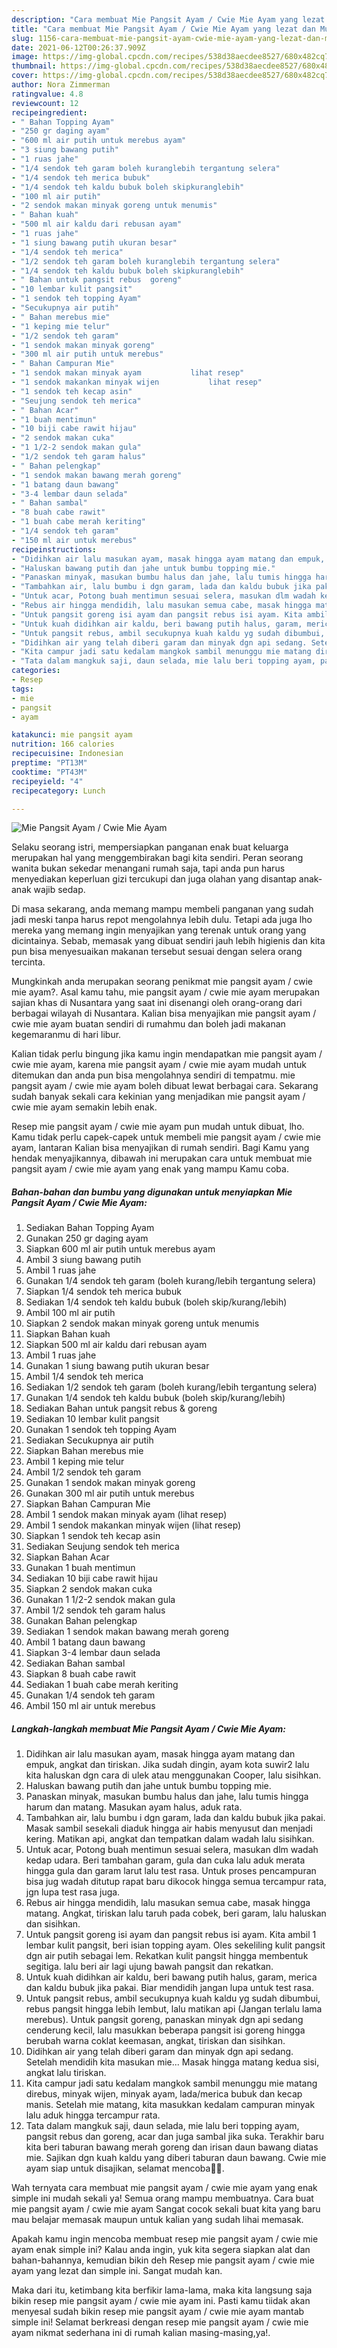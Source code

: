 ```yaml
---
description: "Cara membuat Mie Pangsit Ayam / Cwie Mie Ayam yang lezat dan Mudah Dibuat"
title: "Cara membuat Mie Pangsit Ayam / Cwie Mie Ayam yang lezat dan Mudah Dibuat"
slug: 1156-cara-membuat-mie-pangsit-ayam-cwie-mie-ayam-yang-lezat-dan-mudah-dibuat
date: 2021-06-12T00:26:37.909Z
image: https://img-global.cpcdn.com/recipes/538d38aecdee8527/680x482cq70/mie-pangsit-ayam-cwie-mie-ayam-foto-resep-utama.jpg
thumbnail: https://img-global.cpcdn.com/recipes/538d38aecdee8527/680x482cq70/mie-pangsit-ayam-cwie-mie-ayam-foto-resep-utama.jpg
cover: https://img-global.cpcdn.com/recipes/538d38aecdee8527/680x482cq70/mie-pangsit-ayam-cwie-mie-ayam-foto-resep-utama.jpg
author: Nora Zimmerman
ratingvalue: 4.8
reviewcount: 12
recipeingredient:
- " Bahan Topping Ayam"
- "250 gr daging ayam"
- "600 ml air putih untuk merebus ayam"
- "3 siung bawang putih"
- "1 ruas jahe"
- "1/4 sendok teh garam boleh kuranglebih tergantung selera"
- "1/4 sendok teh merica bubuk"
- "1/4 sendok teh kaldu bubuk boleh skipkuranglebih"
- "100 ml air putih"
- "2 sendok makan minyak goreng untuk menumis"
- " Bahan kuah"
- "500 ml air kaldu dari rebusan ayam"
- "1 ruas jahe"
- "1 siung bawang putih ukuran besar"
- "1/4 sendok teh merica"
- "1/2 sendok teh garam boleh kuranglebih tergantung selera"
- "1/4 sendok teh kaldu bubuk boleh skipkuranglebih"
- " Bahan untuk pangsit rebus  goreng"
- "10 lembar kulit pangsit"
- "1 sendok teh topping Ayam"
- "Secukupnya air putih"
- " Bahan merebus mie"
- "1 keping mie telur"
- "1/2 sendok teh garam"
- "1 sendok makan minyak goreng"
- "300 ml air putih untuk merebus"
- " Bahan Campuran Mie"
- "1 sendok makan minyak ayam           lihat resep"
- "1 sendok makankan minyak wijen           lihat resep"
- "1 sendok teh kecap asin"
- "Seujung sendok teh merica"
- " Bahan Acar"
- "1 buah mentimun"
- "10 biji cabe rawit hijau"
- "2 sendok makan cuka"
- "1 1/2-2 sendok makan gula"
- "1/2 sendok teh garam halus"
- " Bahan pelengkap"
- "1 sendok makan bawang merah goreng"
- "1 batang daun bawang"
- "3-4 lembar daun selada"
- " Bahan sambal"
- "8 buah cabe rawit"
- "1 buah cabe merah keriting"
- "1/4 sendok teh garam"
- "150 ml air untuk merebus"
recipeinstructions:
- "Didihkan air lalu masukan ayam, masak hingga ayam matang dan empuk, angkat dan tiriskan. Jika sudah dingin, ayam kota suwir2 lalu kita haluskan dgn cara di ulek atau menggunakan Cooper, lalu sisihkan."
- "Haluskan bawang putih dan jahe untuk bumbu topping mie."
- "Panaskan minyak, masukan bumbu halus dan jahe, lalu tumis hingga harum dan matang. Masukan ayam halus, aduk rata."
- "Tambahkan air, lalu bumbu i dgn garam, lada dan kaldu bubuk jika pakai. Masak sambil sesekali diaduk hingga air habis menyusut dan menjadi kering. Matikan api, angkat dan tempatkan dalam wadah lalu sisihkan."
- "Untuk acar, Potong buah mentimun sesuai selera, masukan dlm wadah kedap udara. Beri tambahan garam, gula dan cuka lalu aduk merata hingga gula dan garam larut lalu test rasa. Untuk proses pencampuran bisa jug wadah ditutup rapat baru dikocok hingga semua tercampur rata, jgn lupa test rasa juga."
- "Rebus air hingga mendidih, lalu masukan semua cabe, masak hingga matang. Angkat, tiriskan lalu taruh pada cobek, beri garam, lalu haluskan dan sisihkan."
- "Untuk pangsit goreng isi ayam dan pangsit rebus isi ayam. Kita ambil 1 lembar kulit pangsit, beri isian topping ayam. Oles sekeliling kulit pangsit dgn air putih sebagai lem. Rekatkan kulit pangsit hingga membentuk segitiga. lalu beri air lagi ujung bawah pangsit dan rekatkan."
- "Untuk kuah didihkan air kaldu, beri bawang putih halus, garam, merica dan kaldu bubuk jika pakai. Biar mendidih jangan lupa untuk test rasa."
- "Untuk pangsit rebus, ambil secukupnya kuah kaldu yg sudah dibumbui, rebus pangsit hingga lebih lembut, lalu matikan api (Jangan terlalu lama merebus). Untuk pangsit goreng, panaskan minyak dgn api sedang cenderung kecil, lalu masukkan beberapa pangsit isi goreng hingga berubah warna coklat keemasan, angkat, tiriskan dan sisihkan."
- "Didihkan air yang telah diberi garam dan minyak dgn api sedang. Setelah mendidih kita masukan mie... Masak hingga matang kedua sisi, angkat lalu tiriskan."
- "Kita campur jadi satu kedalam mangkok sambil menunggu mie matang direbus, minyak wijen, minyak ayam, lada/merica bubuk dan kecap manis. Setelah mie matang, kita masukkan kedalam campuran minyak lalu aduk hingga tercampur rata."
- "Tata dalam mangkuk saji, daun selada, mie lalu beri topping ayam, pangsit rebus dan goreng, acar dan juga sambal jika suka. Terakhir baru kita beri taburan bawang merah goreng dan irisan daun bawang diatas mie. Sajikan dgn kuah kaldu yang diberi taburan daun bawang. Cwie mie ayam siap untuk disajikan, selamat mencoba🙏🥰."
categories:
- Resep
tags:
- mie
- pangsit
- ayam

katakunci: mie pangsit ayam 
nutrition: 166 calories
recipecuisine: Indonesian
preptime: "PT13M"
cooktime: "PT43M"
recipeyield: "4"
recipecategory: Lunch

---
```



![Mie Pangsit Ayam / Cwie Mie Ayam](https://img-global.cpcdn.com/recipes/538d38aecdee8527/680x482cq70/mie-pangsit-ayam-cwie-mie-ayam-foto-resep-utama.jpg)

Selaku seorang istri, mempersiapkan panganan enak buat keluarga merupakan hal yang menggembirakan bagi kita sendiri. Peran seorang  wanita bukan sekedar menangani rumah saja, tapi anda pun harus menyediakan keperluan gizi tercukupi dan juga olahan yang disantap anak-anak wajib sedap.

Di masa  sekarang, anda memang mampu membeli panganan yang sudah jadi meski tanpa harus repot mengolahnya lebih dulu. Tetapi ada juga lho mereka yang memang ingin menyajikan yang terenak untuk orang yang dicintainya. Sebab, memasak yang dibuat sendiri jauh lebih higienis dan kita pun bisa menyesuaikan makanan tersebut sesuai dengan selera orang tercinta. 



Mungkinkah anda merupakan seorang penikmat mie pangsit ayam / cwie mie ayam?. Asal kamu tahu, mie pangsit ayam / cwie mie ayam merupakan sajian khas di Nusantara yang saat ini disenangi oleh orang-orang dari berbagai wilayah di Nusantara. Kalian bisa menyajikan mie pangsit ayam / cwie mie ayam buatan sendiri di rumahmu dan boleh jadi makanan kegemaranmu di hari libur.

Kalian tidak perlu bingung jika kamu ingin mendapatkan mie pangsit ayam / cwie mie ayam, karena mie pangsit ayam / cwie mie ayam mudah untuk ditemukan dan anda pun bisa mengolahnya sendiri di tempatmu. mie pangsit ayam / cwie mie ayam boleh dibuat lewat berbagai cara. Sekarang sudah banyak sekali cara kekinian yang menjadikan mie pangsit ayam / cwie mie ayam semakin lebih enak.

Resep mie pangsit ayam / cwie mie ayam pun mudah untuk dibuat, lho. Kamu tidak perlu capek-capek untuk membeli mie pangsit ayam / cwie mie ayam, lantaran Kalian bisa menyajikan di rumah sendiri. Bagi Kamu yang hendak menyajikannya, dibawah ini merupakan cara untuk membuat mie pangsit ayam / cwie mie ayam yang enak yang mampu Kamu coba.

<!--inarticleads1-->

##### Bahan-bahan dan bumbu yang digunakan untuk menyiapkan Mie Pangsit Ayam / Cwie Mie Ayam:

1. Sediakan  Bahan Topping Ayam
1. Gunakan 250 gr daging ayam
1. Siapkan 600 ml air putih untuk merebus ayam
1. Ambil 3 siung bawang putih
1. Ambil 1 ruas jahe
1. Gunakan 1/4 sendok teh garam (boleh kurang/lebih tergantung selera)
1. Siapkan 1/4 sendok teh merica bubuk
1. Sediakan 1/4 sendok teh kaldu bubuk (boleh skip/kurang/lebih)
1. Ambil 100 ml air putih
1. Siapkan 2 sendok makan minyak goreng untuk menumis
1. Siapkan  Bahan kuah
1. Siapkan 500 ml air kaldu dari rebusan ayam
1. Ambil 1 ruas jahe
1. Gunakan 1 siung bawang putih ukuran besar
1. Ambil 1/4 sendok teh merica
1. Sediakan 1/2 sendok teh garam (boleh kurang/lebih tergantung selera)
1. Gunakan 1/4 sendok teh kaldu bubuk (boleh skip/kurang/lebih)
1. Sediakan  Bahan untuk pangsit rebus &amp; goreng
1. Sediakan 10 lembar kulit pangsit
1. Gunakan 1 sendok teh topping Ayam
1. Sediakan Secukupnya air putih
1. Siapkan  Bahan merebus mie
1. Ambil 1 keping mie telur
1. Ambil 1/2 sendok teh garam
1. Gunakan 1 sendok makan minyak goreng
1. Gunakan 300 ml air putih untuk merebus
1. Siapkan  Bahan Campuran Mie
1. Ambil 1 sendok makan minyak ayam           (lihat resep)
1. Ambil 1 sendok makankan minyak wijen           (lihat resep)
1. Siapkan 1 sendok teh kecap asin
1. Sediakan Seujung sendok teh merica
1. Siapkan  Bahan Acar
1. Gunakan 1 buah mentimun
1. Sediakan 10 biji cabe rawit hijau
1. Siapkan 2 sendok makan cuka
1. Gunakan 1 1/2-2 sendok makan gula
1. Ambil 1/2 sendok teh garam halus
1. Gunakan  Bahan pelengkap
1. Sediakan 1 sendok makan bawang merah goreng
1. Ambil 1 batang daun bawang
1. Siapkan 3-4 lembar daun selada
1. Sediakan  Bahan sambal
1. Siapkan 8 buah cabe rawit
1. Sediakan 1 buah cabe merah keriting
1. Gunakan 1/4 sendok teh garam
1. Ambil 150 ml air untuk merebus




<!--inarticleads2-->

##### Langkah-langkah membuat Mie Pangsit Ayam / Cwie Mie Ayam:

1. Didihkan air lalu masukan ayam, masak hingga ayam matang dan empuk, angkat dan tiriskan. Jika sudah dingin, ayam kota suwir2 lalu kita haluskan dgn cara di ulek atau menggunakan Cooper, lalu sisihkan.
1. Haluskan bawang putih dan jahe untuk bumbu topping mie.
1. Panaskan minyak, masukan bumbu halus dan jahe, lalu tumis hingga harum dan matang. Masukan ayam halus, aduk rata.
1. Tambahkan air, lalu bumbu i dgn garam, lada dan kaldu bubuk jika pakai. Masak sambil sesekali diaduk hingga air habis menyusut dan menjadi kering. Matikan api, angkat dan tempatkan dalam wadah lalu sisihkan.
1. Untuk acar, Potong buah mentimun sesuai selera, masukan dlm wadah kedap udara. Beri tambahan garam, gula dan cuka lalu aduk merata hingga gula dan garam larut lalu test rasa. Untuk proses pencampuran bisa jug wadah ditutup rapat baru dikocok hingga semua tercampur rata, jgn lupa test rasa juga.
1. Rebus air hingga mendidih, lalu masukan semua cabe, masak hingga matang. Angkat, tiriskan lalu taruh pada cobek, beri garam, lalu haluskan dan sisihkan.
1. Untuk pangsit goreng isi ayam dan pangsit rebus isi ayam. Kita ambil 1 lembar kulit pangsit, beri isian topping ayam. Oles sekeliling kulit pangsit dgn air putih sebagai lem. Rekatkan kulit pangsit hingga membentuk segitiga. lalu beri air lagi ujung bawah pangsit dan rekatkan.
1. Untuk kuah didihkan air kaldu, beri bawang putih halus, garam, merica dan kaldu bubuk jika pakai. Biar mendidih jangan lupa untuk test rasa.
1. Untuk pangsit rebus, ambil secukupnya kuah kaldu yg sudah dibumbui, rebus pangsit hingga lebih lembut, lalu matikan api (Jangan terlalu lama merebus). Untuk pangsit goreng, panaskan minyak dgn api sedang cenderung kecil, lalu masukkan beberapa pangsit isi goreng hingga berubah warna coklat keemasan, angkat, tiriskan dan sisihkan.
1. Didihkan air yang telah diberi garam dan minyak dgn api sedang. Setelah mendidih kita masukan mie... Masak hingga matang kedua sisi, angkat lalu tiriskan.
1. Kita campur jadi satu kedalam mangkok sambil menunggu mie matang direbus, minyak wijen, minyak ayam, lada/merica bubuk dan kecap manis. Setelah mie matang, kita masukkan kedalam campuran minyak lalu aduk hingga tercampur rata.
1. Tata dalam mangkuk saji, daun selada, mie lalu beri topping ayam, pangsit rebus dan goreng, acar dan juga sambal jika suka. Terakhir baru kita beri taburan bawang merah goreng dan irisan daun bawang diatas mie. Sajikan dgn kuah kaldu yang diberi taburan daun bawang. Cwie mie ayam siap untuk disajikan, selamat mencoba🙏🥰.




Wah ternyata cara membuat mie pangsit ayam / cwie mie ayam yang enak simple ini mudah sekali ya! Semua orang mampu membuatnya. Cara buat mie pangsit ayam / cwie mie ayam Sangat cocok sekali buat kita yang baru mau belajar memasak maupun untuk kalian yang sudah lihai memasak.

Apakah kamu ingin mencoba membuat resep mie pangsit ayam / cwie mie ayam enak simple ini? Kalau anda ingin, yuk kita segera siapkan alat dan bahan-bahannya, kemudian bikin deh Resep mie pangsit ayam / cwie mie ayam yang lezat dan simple ini. Sangat mudah kan. 

Maka dari itu, ketimbang kita berfikir lama-lama, maka kita langsung saja bikin resep mie pangsit ayam / cwie mie ayam ini. Pasti kamu tiidak akan menyesal sudah bikin resep mie pangsit ayam / cwie mie ayam mantab simple ini! Selamat berkreasi dengan resep mie pangsit ayam / cwie mie ayam nikmat sederhana ini di rumah kalian masing-masing,ya!.

